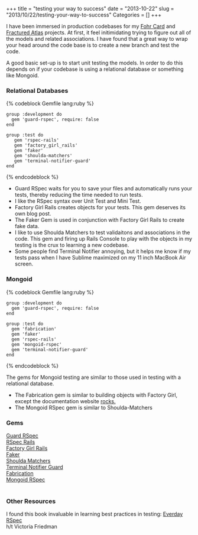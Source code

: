 +++
title = "testing your way to success"
date = "2013-10-22"
slug = "2013/10/22/testing-your-way-to-success"
Categories = []
+++

<p>I have been immersed in production codebases for my <a href='fohrcard.com'>Fohr Card</a> and <a href='http://www.fracturedatlas.org/'>Fractured Atlas</a> projects.  At first, it feel initimidating trying to figure out all of the models and related associations.  I have found that a great way to wrap your head around the code base is to create a new branch and test the code.</p>

<p>A good basic set-up is to start unit testing the models.  In order to do this depends on if your codebase is using a relational database or something like Mongoid.</p>

<h3>Relational Databases</h3>
{% codeblock Gemfile lang:ruby %}

	group :development do
	  gem 'guard-rspec', require: false
	end

	group :test do
	   gem 'rspec-rails'
	   gem 'factory_girl_rails'
	   gem 'faker'
	   gem 'shoulda-matchers'
	   gem 'terminal-notifier-guard' 
	end

{% endcodeblock %}

<ul>
	<li>Guard RSpec waits for you to save your files and automatically runs your tests, thereby reducing the time needed to run tests.</li>
	<li>I like the RSpec syntax over Unit Test and Mini Test.</li>
	<li>Factory Girl Rails creates objects for your tests.  This gem deserves its own blog post. </li>
	<li>The Faker Gem is used in conjunction with Factory Girl Rails to create fake data.</li>
	<li>I like to use Shoulda Matchers to test validaitons and associations in the code.  This gem and firing up Rails Console to play with the objects in my testing is the crux to learning a new codebase.</li>
	<li>Some people find Terminal Notifier annoying, but it helps me know if my tests pass when I have Sublime maximized on my 11 inch MacBook Air screen.</li>
</ul>  

<h3>Mongoid</h3>
{% codeblock Gemfile lang:ruby %}

	group :development do
	  gem 'guard-rspec', require: false
	end

	group :test do
	  gem 'fabrication'
	  gem 'faker'
	  gem 'rspec-rails'
	  gem 'mongoid-rspec'
	  gem 'terminal-notifier-guard' 
	end

{% endcodeblock %}

<p>The gems for Mongoid testing are similar to those used in testing with a relational database.<p>
<ul>
	<li>The Fabrication gem is similar to building objects with Factory Girl, except the documentation website <a href='http://www.fabricationgem.org/'>rocks.</a></li>
	<li>The Mongoid RSpec gem is similar to Shoulda-Matchers</li>
</ul>

<h3>Gems</h3>
<a href='https://github.com/guard/guard-rspec'>Guard RSpec</a></br>
<a href='https://github.com/rspec/rspec-rails'>RSpec Rails</a></br>
<a href='https://github.com/thoughtbot/factory_girl_rails'>Factory Girl Rails</a></br>
<a href='https://github.com/btelles/faker'>Faker</a></br>
<a href='https://github.com/thoughtbot/shoulda-matchers'>Shoulda Matchers</a></br>
<a href='https://github.com/Springest/terminal-notifier-guard'>Terminal Notifier Guard</a></br>
<a href='https://github.com/paulelliott/fabrication'>Fabrication</a></br>
<a href='https://github.com/evansagge/mongoid-rspec'>Mongoid RSpec</a></br></br>

<h3>Other Resources</h3>
<p>I found this book invaluable in learning best practices in testing: <a href='https://leanpub.com/everydayrailsrspec'>Everday RSpec</a></br>h/t Victoria Friedman</p>
